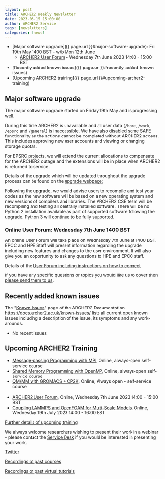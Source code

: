 ```yaml
---
layout: post
title: ARCHER2 Weekly Newsletter
date: 2023-05-15 15:00:00
author: ARCHER2 Service
tags: [newsletters] 
categories: [news]
---
```


- [Major software upgrade]({{ page.url }}#major-software-upgrade): Fri 19th May 1400 BST - w/b Mon 12th June 
   - [ARCHER2 User Forum](#online-user-forum-wednesday-7th-june-1400-bst) - Wednesday 7th June 2023 14:00 - 15:00 BST
- [Recently added known issues]({{ page.url }}#recently-added-known-issues)
- [Upcoming ARCHER2 training]({{ page.url }}#upcoming-archer2-training)

<!--more-->
 
## Major software upgrade

The major software upgrade started on Friday 19th May and is progressing well.

During this time ARCHER2 is unavailable and all user data (```/home```, ```/work```, ```/epsrc``` and ```/general```) is inaccessible. We have also disabled some SAFE functionality as the actions cannot be completed without ARCHER2 access. This includes approving new user accounts and viewing or changing storage quotas. 

For EPSRC projects, we will extend the current allocations to compensate for the ARCHER2 outage and the extensions will be in place when ARCHER2 is returned to service. 

Details of the upgrade which will be updated throughout the upgrade process can be found on the [upgrade webpage: ](https://docs.archer2.ac.uk/faq/upgrade-2023/)

Following the upgrade, we would advise users to recompile and test your codes as the new software will be based on a new operating system and new versions of compilers and libraries. The ARCHER2 CSE team will be recompiling and testing all centrally installed software. There will be no Python 2 installation available as part of supported software following the upgrade. Python 3 will continue to be fully supported.

### Online User Forum: Wednesday 7th June 1400 BST

An online User Forum will take place on Wednesday 7th June at 1400 BST.
EPCC and HPE Staff will present information regarding the upgrade including new features and changes to the user environment. It will also give you an opportunity to ask any questions to HPE and EPCC staff.

Details of the [User Forum including instructions on how to connect](https://www.archer2.ac.uk/training/courses/230607-user-forum/)

If you have any specific questions or topics you would like us to cover then [please send them to us](mailto:support@archer2.ac.uk).

     
## Recently added known issues
 
The "[Known Issues](https://docs.archer2.ac.uk/known-issues/)" page of the ARCHER2 Documentation
<https://docs.archer2.ac.uk/known-issues/>
lists all current open known issues including a description of the issue, its symptoms and any work-arounds.

- No recent issues 


## Upcoming ARCHER2 Training

- [Message-passing Programming with MPI](https://www.archer2.ac.uk/training/courses/210000-mpi-self-service/), Online, always-open self-service course
- [Shared Memory Programming with OpenMP](https://www.archer2.ac.uk/training/courses/210000-openmp-self-service/), Online, always-open self-service course
- [QM/MM with GROMACS + CP2K](https://www.archer2.ac.uk/training/courses/220000-gromacs-self-service/), Online, Always open - self-service course <br><br>
- [ARCHER2 User Forum](https://www.archer2.ac.uk/training/courses/230607-user-forum/), Online, Wednesday 7th June 2023 14:00 - 15:00 BST
- [Coupling LAMMPS and OpenFOAM for Multi-Scale Models](https://www.archer2.ac.uk/training/courses/230719-openfoam-lammps-vt/), Online, Wednesday 19th July 2023 14:00 - 16:00 BST


[Further details of upcoming training](https://www.archer2.ac.uk/training/#upcoming-training)

We always welcome researchers wishing to present their work in a webinar - please contact the [Service Desk](https://www.archer2.ac.uk/support-access/servicedesk.html) if you would be interested in presenting your work.

[Twitter](https://twitter.com/ARCHER2_HPC)

[Recordings of past courses](https://www.archer2.ac.uk/training/materials/)

[Recordings of past virtual tutorials](https://www.archer2.ac.uk/training/materials/webinars)
